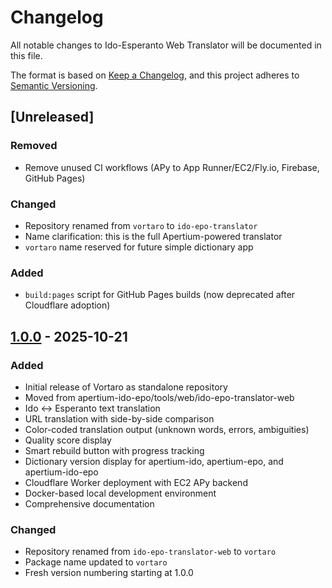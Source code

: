 # Changelog

All notable changes to Ido-Esperanto Web Translator will be documented in this file.

The format is based on [Keep a Changelog](https://keepachangelog.com/en/1.0.0/),
and this project adheres to [Semantic Versioning](https://semver.org/spec/v2.0.0.html).

## [Unreleased]

### Removed
- Remove unused CI workflows (APy to App Runner/EC2/Fly.io, Firebase, GitHub Pages)

### Changed
- Repository renamed from `vortaro` to `ido-epo-translator`
- Name clarification: this is the full Apertium-powered translator
- `vortaro` name reserved for future simple dictionary app

### Added
- `build:pages` script for GitHub Pages builds (now deprecated after Cloudflare adoption)

## [1.0.0] - 2025-10-21

### Added
- Initial release of Vortaro as standalone repository
- Moved from apertium-ido-epo/tools/web/ido-epo-translator-web
- Ido ↔ Esperanto text translation
- URL translation with side-by-side comparison
- Color-coded translation output (unknown words, errors, ambiguities)
- Quality score display
- Smart rebuild button with progress tracking
- Dictionary version display for apertium-ido, apertium-epo, and apertium-ido-epo
- Cloudflare Worker deployment with EC2 APy backend
- Docker-based local development environment
- Comprehensive documentation

### Changed
- Repository renamed from `ido-epo-translator-web` to `vortaro`
- Package name updated to `vortaro`
- Fresh version numbering starting at 1.0.0

[1.0.0]: https://github.com/komapc/ido-epo-translator/releases/tag/v1.0.0

